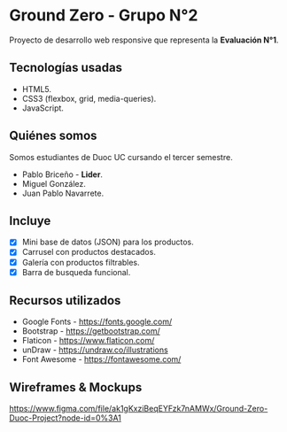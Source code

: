 # Ground Zero - Grupo N°2

Proyecto de desarrollo web responsive que representa la **Evaluación N°1**.

## Tecnologías usadas

- HTML5.
- CSS3 (flexbox, grid, media-queries).
- JavaScript.

## Quiénes somos

Somos estudiantes de Duoc UC cursando el tercer semestre.

- Pablo Briceño - **Lider**.
- Miguel González.
- Juan Pablo Navarrete.

## Incluye

- [x] Mini base de datos (JSON) para los productos.
- [x] Carrusel con productos destacados.
- [x] Galería con productos filtrables.
- [x] Barra de busqueda funcional.

## Recursos utilizados

- Google Fonts - https://fonts.google.com/
- Bootstrap - https://getbootstrap.com/
- Flaticon - https://www.flaticon.com/
- unDraw - https://undraw.co/illustrations
- Font Awesome - https://fontawesome.com/

## Wireframes & Mockups

https://www.figma.com/file/ak1gKxziBeqEYFzk7nAMWx/Ground-Zero-Duoc-Project?node-id=0%3A1
